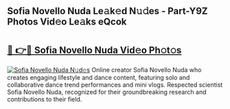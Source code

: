 ## Sofia Novello Nuda Le𝚊k𝚎d N𝚞𝚍es - Part-Y9Z Photos Vid𝚎o Le𝚊ks eQcok

# <h2><a href="http://fbc25y.evod.top/?m=Sofia+Novello+Nuda">🔗 👉🔴 Sofia Novello Nuda Vid𝚎o Ph𝚘t𝚘s</a></h2>

[![Sofia Novello Nuda N𝚞d𝚎s](https://i.imgur.com/8V9OHl7.gif)](http://fbc25y.evod.top/?m=Sofia+Novello+Nuda)
Online creator Sofia Novello Nuda who creates engaging lifestyle and dance content, featuring solo and collaborative dance trend performances and mini vlogs. Respected scientist Sofia Novello Nuda, recognized for their groundbreaking research and contributions to their field. 
